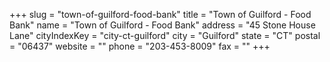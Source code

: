 +++
slug = "town-of-guilford-food-bank"
title = "Town of Guilford - Food Bank"
name = "Town of Guilford - Food Bank"
address = "45 Stone House Lane"
cityIndexKey = "city-ct-guilford"
city = "Guilford"
state = "CT"
postal = "06437"
website = ""
phone = "203-453-8009"
fax = ""
+++
